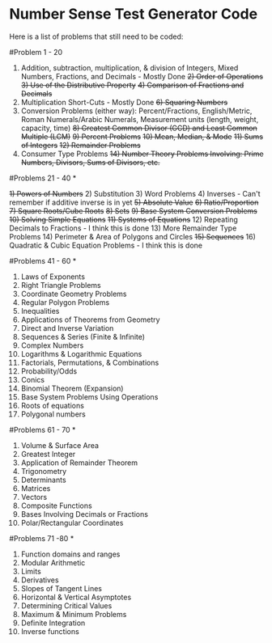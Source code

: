 # Number Sense Test Generator Code

Here is a list of problems that still need to be coded:

#Problem 1 - 20

1) Addition, subtraction, multiplication, & division of
Integers, Mixed Numbers, Fractions, and Decimals - Mostly Done
~~2) Order of Operations~~
~~3) Use of the Distributive Property~~
~~4) Comparison of Fractions and Decimals~~
5) Multiplication Short-Cuts - Mostly Done
~~6) Squaring Numbers~~
7) Conversion Problems (either way):
 Percent/Fractions, English/Metric,
 Roman Numerals/Arabic Numerals,
 Measurement units
(length, weight, capacity, time)
~~8) Greatest Common Divisor (GCD) and
Least Common Multiple (LCM)~~
~~9) Percent Problems~~
~~10) Mean, Median, & Mode~~
~~11) Sums of Integers~~
~~12) Remainder Problems~~
13) Consumer Type Problems
~~14) Number Theory Problems Involving:
Prime Numbers, Divisors, Sums of Divisors, etc.~~

#Problems 21 - 40 *

~~1) Powers of Numbers~~
2) Substitution
3) Word Problems
4) Inverses - Can't remember if additive inverse is in yet
~~5) Absolute Value~~
~~6) Ratio/Proportion~~
~~7) Square Roots/Cube Roots~~
~~8) Sets~~
~~9) Base System Conversion Problems~~
~~10) Solving Simple Equations~~
~~11) Systems of Equations~~
12) Repeating Decimals to Fractions - I think this is done
13) More Remainder Type Problems
14) Perimeter & Area of Polygons and Circles
~~15) Sequences~~
16) Quadratic & Cubic Equation Problems - I think this is done

#Problems 41 - 60 *

1) Laws of Exponents
2) Right Triangle Problems
3) Coordinate Geometry Problems
4) Regular Polygon Problems
5) Inequalities
6) Applications of Theorems from Geometry
7) Direct and Inverse Variation
8) Sequences & Series (Finite & Infinite)
9) Complex Numbers
10) Logarithms & Logarithmic Equations
11) Factorials, Permutations, & Combinations
12) Probability/Odds
13) Conics
14) Binomial Theorem (Expansion)
15) Base System Problems Using Operations
16) Roots of equations
17) Polygonal numbers

#Problems 61 - 70 *

1) Volume & Surface Area
2) Greatest Integer
3) Application of Remainder Theorem
4) Trigonometry
5) Determinants
6) Matrices
7) Vectors
8) Composite Functions
9) Bases Involving Decimals or Fractions
10) Polar/Rectangular Coordinates

#Problems 71 -80 *

1) Function domains and ranges
2) Modular Arithmetic
3) Limits
4) Derivatives
5) Slopes of Tangent Lines
6) Horizontal & Vertical Asymptotes
7) Determining Critical Values
8) Maximum & Minimum Problems
9) Definite Integration
10) Inverse functions
